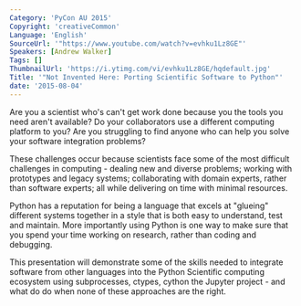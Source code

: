 ```yaml
---
Category: 'PyCon AU 2015'
Copyright: 'creativeCommon'
Language: 'English'
SourceUrl: '"https://www.youtube.com/watch?v=evhku1Lz8GE"'
Speakers: [Andrew Walker]
Tags: []
ThumbnailUrl: 'https://i.ytimg.com/vi/evhku1Lz8GE/hqdefault.jpg'
Title: '"Not Invented Here: Porting Scientific Software to Python"'
date: '2015-08-04'
---
```

Are you a scientist who's can't get work done because you the tools you need aren't available?  Do your collaborators use a different computing platform to you?  Are you struggling to find anyone who can help you solve your software integration problems?

These challenges occur because scientists face some of the most difficult challenges in computing  - dealing new and diverse problems;  working with prototypes and legacy systems; collaborating with domain experts, rather than software experts; all while delivering on time with minimal resources. 

Python has a reputation for being a language that excels at "glueing" different systems together in a style that is both easy to understand, test and maintain. More importantly using Python is one way to make sure that you spend your time working on research, rather than coding and debugging.

This presentation will demonstrate some of the skills needed to integrate software from other languages into the Python Scientific computing ecosystem using subprocesses, ctypes, cython the Jupyter project - and what do do when none of these approaches are the right.


